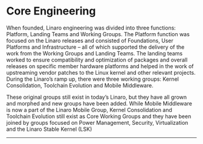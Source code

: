 # Core Engineering

When founded, Linaro engineering was divided into three functions: Platform, Landing Teams and Working Groups. The Platform function was focused on the Linaro releases and consisted of Foundations, User Platforms and Infrastructure – all of which supported the delivery of the work from the Working Groups and Landing Teams. The landing teams worked to ensure compatibility and optimization of packages and overall releases on specific member hardware platforms and helped in the work of upstreaming vendor patches to the Linux kernel and other relevant projects. During the Linaro’s ramp up, there were three working groups: Kernel Consolidation, Toolchain Evolution and Mobile Middleware.

These original groups still exist in today’s Linaro, but they have all grown and morphed and new groups have been added. While Mobile Middleware is now a part of the Linaro Mobile Group, Kernel Consolidation and Toolchain Evolution still exist as Core Working Groups and they have been joined by groups focused on Power Management, Security, Virtualization and the Linaro Stable Kernel (LSK)

***

